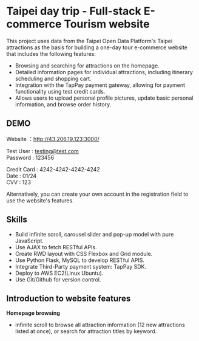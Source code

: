 # Taipei day trip - Full-stack E-commerce Tourism website
This project uses data from the Taipei Open Data Platform's Taipei attractions as the basis for building a one-day tour e-commerce website that includes the following features:


- Browsing and searching for attractions on the homepage.
- Detailed information pages for individual attractions, including itinerary scheduling and shopping cart.
- Integration with the TapPay payment gateway, allowing for payment functionality using test credit cards.
- Allows users to upload personal profile pictures, update basic personal information, and browse order history.


## DEMO

Website  ：http://43.206.19.123:3000/  

Test User : testing@test.com  
Password : 123456  

Credit Card : 4242-4242-4242-4242  
Date : 01/24  
CVV : 123  

Alternatively, you can create your own account in the registration field to use the website's features.

## Skills
- Build infinite scroll, carousel slider and pop-up model with pure JavaScript.
- Use AJAX to fetch RESTful APIs.
- Create RWD layout with CSS Flexbox and Grid module.
- Use Python Flask, MySQL to develop RESTful APIS.
- Integrate Third-Party payment system: TapPay SDK.
- Deploy to AWS EC2(Linux Ubuntu).
- Use Git/Github for version control.

## Introduction to website features

**Homepage browsing**  
- infinite scroll to browse all attraction information (12 new attractions listed at once), or search for attraction titles by keyword.







